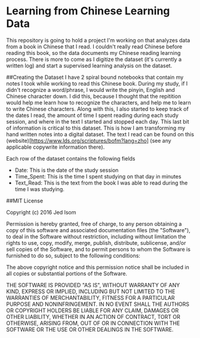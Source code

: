 
# Learning from Chinese Learning Data

This repository is going to hold a project I'm working on that analyzes data from a book in Chinese that I read.  I couldn't really read Chinese before reading this book, so the data documents my Chinese reading learning process.
There is more to come as I digitize the dataset (it's currently a written log) and start a supervised learning analysis on the dataset.

##Creating the Dataset
I have 2 spiral bound notebooks that contain my notes I took while working to read this Chinese book.  During my study, if I didn't recognize a word/phrase, I would write the pinyin, English and Chinese character down.  I did this, because I thought that the repitition would help me learn how to recognize the characters, and help me to learn to write Chinese characters.  Along with this, I also started to keep track of the dates I read, the amount of time I spent reading during each study session, and where in the text I started and stopped each day.  This last bit of information is critical to this dataset.  This is how I am transforming my hand written notes into a digital dataset.  The text I read can be found on this (website)[https://www.lds.org/scriptures/bofm?lang=zho] (see any applicable copywrite information there).  

Each row of the dataset contains the following fields
- Date: This is the date of the study session
- Time_Spent: This is the time I spent studying on that day in minutes
- Text_Read: This is the text from the book I was able to read during the time I was studying.

##MIT License

Copyright (c) 2016 Jed Isom

Permission is hereby granted, free of charge, to any person obtaining a copy
of this software and associated documentation files (the "Software"), to deal
in the Software without restriction, including without limitation the rights
to use, copy, modify, merge, publish, distribute, sublicense, and/or sell
copies of the Software, and to permit persons to whom the Software is
furnished to do so, subject to the following conditions:

The above copyright notice and this permission notice shall be included in all
copies or substantial portions of the Software.

THE SOFTWARE IS PROVIDED "AS IS", WITHOUT WARRANTY OF ANY KIND, EXPRESS OR
IMPLIED, INCLUDING BUT NOT LIMITED TO THE WARRANTIES OF MERCHANTABILITY,
FITNESS FOR A PARTICULAR PURPOSE AND NONINFRINGEMENT. IN NO EVENT SHALL THE
AUTHORS OR COPYRIGHT HOLDERS BE LIABLE FOR ANY CLAIM, DAMAGES OR OTHER
LIABILITY, WHETHER IN AN ACTION OF CONTRACT, TORT OR OTHERWISE, ARISING FROM,
OUT OF OR IN CONNECTION WITH THE SOFTWARE OR THE USE OR OTHER DEALINGS IN THE
SOFTWARE.